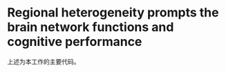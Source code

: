 # Regional heterogeneity prompts the brain network functions and cognitive performance
上述为本工作的主要代码。

